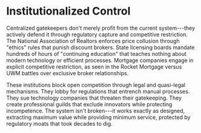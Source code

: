 # Institutionalized Control

Centralized gatekeepers don't merely profit from the current
system---they actively defend it through regulatory capture and
competitive restriction. The National Association of Realtors enforces
price collusion through \"ethics\" rules that punish discount brokers.
State licensing boards mandate hundreds of hours of \"continuing
education\" that teaches nothing about modern technology or efficient
processes. Mortgage companies engage in explicit competitive
restriction, as seen in the Rocket Mortgage versus UWM battles over
exclusive broker relationships.

These institutions block open competition through legal and quasi-legal
mechanisms. They lobby for regulations that entrench manual processes.
They sue technology companies that threaten their gatekeeping. They
create professional guilds that exclude innovators while protecting
incompetence. The system isn't broken---it works exactly as designed,
extracting maximum value while providing minimum service, protected by
regulatory moats that took decades to dig.
